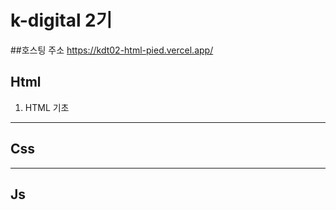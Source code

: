 # k-digital 2기
##호스팅 주소
https://kdt02-html-pied.vercel.app/
## Html
1. HTML 기초
---
## Css
---
## Js
